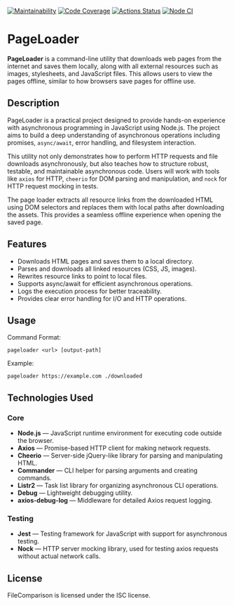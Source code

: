[![Maintainability](https://qlty.sh/badges/6f6d9036-9a08-4c6f-9758-110ea5f00f08/maintainability.svg)](https://qlty.sh/gh/opifexM/projects/Page-Loader)
[![Code Coverage](https://qlty.sh/badges/6f6d9036-9a08-4c6f-9758-110ea5f00f08/test_coverage.svg)](https://qlty.sh/gh/opifexM/projects/Page-Loader)
[![Actions Status](https://github.com/opifexM/fullstack-javascript-project-4/workflows/hexlet-check/badge.svg)](https://github.com/opifexM/fullstack-javascript-project-4/actions)
[![Node CI](https://github.com/opifexM/Page-Loader/actions/workflows/nodejs.yml/badge.svg)](https://github.com/opifexM/Page-Loader/actions/workflows/nodejs.yml)

# PageLoader

**PageLoader** is a command-line utility that downloads web pages from the internet and saves them locally, along with all external resources such as images, stylesheets, and JavaScript files. This allows users to view the pages offline, similar to how browsers save pages for offline use.

## Description

PageLoader is a practical project designed to provide hands-on experience with asynchronous programming in JavaScript using Node.js. The project aims to build a deep understanding of asynchronous operations including promises, `async/await`, error handling, and filesystem interaction.

This utility not only demonstrates how to perform HTTP requests and file downloads asynchronously, but also teaches how to structure robust, testable, and maintainable asynchronous code. Users will work with tools like `axios` for HTTP, `cheerio` for DOM parsing and manipulation, and `nock` for HTTP request mocking in tests.

The page loader extracts all resource links from the downloaded HTML using DOM selectors and replaces them with local paths after downloading the assets. This provides a seamless offline experience when opening the saved page.

## Features
- Downloads HTML pages and saves them to a local directory.
- Parses and downloads all linked resources (CSS, JS, images).
- Rewrites resource links to point to local files.
- Supports async/await for efficient asynchronous operations.
- Logs the execution process for better traceability.
- Provides clear error handling for I/O and HTTP operations.

## Usage

Command Format:

`pageloader <url> [output-path]`

Example:

`pageloader https://example.com ./downloaded`

## Technologies Used

### Core
- **Node.js** — JavaScript runtime environment for executing code outside the browser.
- **Axios** — Promise-based HTTP client for making network requests.
- **Cheerio** — Server-side jQuery-like library for parsing and manipulating HTML.
- **Commander** — CLI helper for parsing arguments and creating commands.
- **Listr2** — Task list library for organizing asynchronous CLI operations.
- **Debug** — Lightweight debugging utility.
- **axios-debug-log** — Middleware for detailed Axios request logging.

### Testing
- **Jest** — Testing framework for JavaScript with support for asynchronous testing.
- **Nock** — HTTP server mocking library, used for testing axios requests without actual network calls.

## License

FileComparison is licensed under the ISC license.
